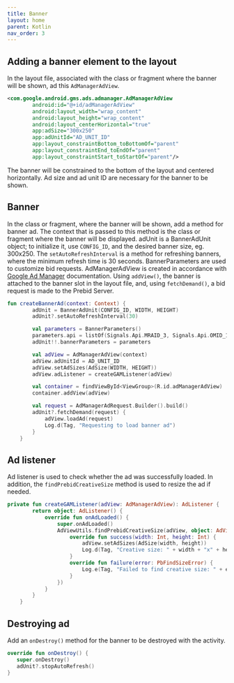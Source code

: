 ```yaml
---
title: Banner
layout: home
parent: Kotlin
nav_order: 3
---
```



## Adding a banner element to the layout

In the layout file, associated with the class or fragment where the banner will be shown, ad this `AdManagerAdView`. 
```xml
<com.google.android.gms.ads.admanager.AdManagerAdView
        android:id="@+id/adManagerAdView"
        android:layout_width="wrap_content"
        android:layout_height="wrap_content"
        android:layout_centerHorizontal="true"
        app:adSize="300x250"
        app:adUnitId="AD_UNIT_ID"
        app:layout_constraintBottom_toBottomOf="parent"
        app:layout_constraintEnd_toEndOf="parent"
        app:layout_constraintStart_toStartOf="parent"/>
```
The banner will be constrained to the bottom of the layout and centered horizontally. Ad size and ad unit ID are necessary for the banner to be shown.

## Banner 
In the class or fragment, where the banner will be shown, add a method for banner ad. The context that is passed to this method is the class or fragment where the banner will be displayed. adUnit is a BannerAdUnit object; to initialize it, use `CONFIG_ID`, and the desired banner size, eg. 300x250. The `setAutoRefreshInterval` is a method for refreshing banners, where the minimum refresh time is 30 seconds. 
BannerParameters are used to customize bid requests. AdManagerAdView is created in accordance with [Google Ad Manager] documentation. Using `addView()`, the banner is attached to the banner slot in the layout file, and, using `fetchDemand()`, a bid request is made to the Prebid Server.
```kotlin
fun createBannerAd(context: Context) {
        adUnit = BannerAdUnit(CONFIG_ID, WIDTH, HEIGHT)
        adUnit?.setAutoRefreshInterval(30)

        val parameters = BannerParameters()
        parameters.api = listOf(Signals.Api.MRAID_3, Signals.Api.OMID_1)
        adUnit!!.bannerParameters = parameters

        val adView = AdManagerAdView(context)
        adView.adUnitId = AD_UNIT_ID
        adView.setAdSizes(AdSize(WIDTH, HEIGHT))
        adView.adListener = createGAMListener(adView)

        val container = findViewById<ViewGroup>(R.id.adManagerAdView)
        container.addView(adView)

        val request = AdManagerAdRequest.Builder().build()
        adUnit?.fetchDemand(request) {
            adView.loadAd(request)
            Log.d(Tag, "Requesting to load banner ad")
        }
    }
```

## Ad listener

Ad listener is used to check whether the ad was successfully loaded. In addition, the `findPrebidCreativeSize` method is used to resize the ad if needed.
```kotlin
private fun createGAMListener(adView: AdManagerAdView): AdListener {
        return object: AdListener() {
            override fun onAdLoaded() {
                super.onAdLoaded()
                AdViewUtils.findPrebidCreativeSize(adView, object: AdViewUtils.PbFindSizeListener {
                    override fun success(width: Int, height: Int) {
                        adView.setAdSizes(AdSize(width, height))
                        Log.d(Tag, "Creative size: " + width + "x" + height)
                    }
                    override fun failure(error: PbFindSizeError) {
                        Log.e(Tag, "Failed to find creative size: " + error.description)
                    }
                })
            }
        }
    }
```

## Destroying ad

Add an `onDestroy()` method for the banner to be destroyed with the activity.
```kotlin
override fun onDestroy() {
   super.onDestroy()
   adUnit?.stopAutoRefresh()
}
```

[Google Ad Manager]: https://developers.google.com/ad-manager/mobile-ads-sdk/android/banner#add_adview
